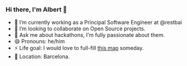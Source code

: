 ### Hi there, I'm Albert 👋

- 🔭 I’m currently working as a Principal Software Engineer at @restbai
- 👯 I’m looking to collaborate on Open Source projects.
- 💬 Ask me about hackathons, I'm fully passionate about them.
- 😄 Pronouns: he/him
- ⚡ Life goal: I would love to full-fill [this map](https://asuarez.dev/travel) someday.
- 📌 Location: Barcelona.
